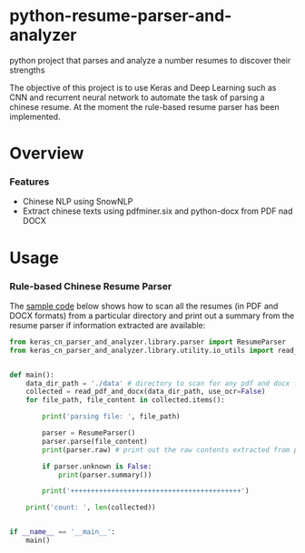 # python-resume-parser-and-analyzer

python project that parses and analyze a number resumes to discover their strengths

The objective of this project is to use Keras and Deep Learning such as CNN and recurrent neural network to automate the
task of parsing a chinese resume. At the moment the rule-based resume parser has been implemented.

# Overview

### Features 

* Chinese NLP using SnowNLP
* Extract chinese texts using pdfminer.six and python-docx from PDF nad DOCX

# Usage

### Rule-based Chinese Resume Parser

The [sample code](demo/rule_base_parser.py) below shows how to scan all the resumes (in PDF and DOCX formats) from a 
particular directory and print out a summary from the resume parser if information extracted are available:

```python
from keras_cn_parser_and_analyzer.library.parser import ResumeParser
from keras_cn_parser_and_analyzer.library.utility.io_utils import read_pdf_and_docx


def main():
    data_dir_path = './data' # directory to scan for any pdf and docx files
    collected = read_pdf_and_docx(data_dir_path, use_ocr=False)
    for file_path, file_content in collected.items():

        print('parsing file: ', file_path)

        parser = ResumeParser()
        parser.parse(file_content)
        print(parser.raw) # print out the raw contents extracted from pdf or docx files

        if parser.unknown is False:
            print(parser.summary())

        print('++++++++++++++++++++++++++++++++++++++++++')

    print('count: ', len(collected))


if __name__ == '__main__':
    main()

```
